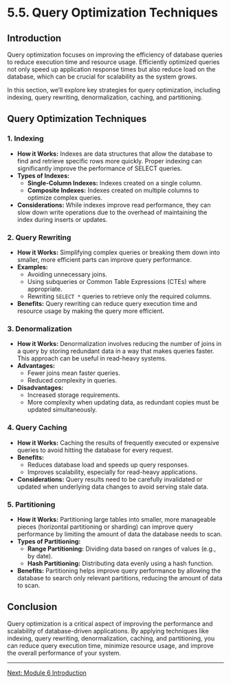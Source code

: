 # 5.5. Query Optimization Techniques

## Introduction

Query optimization focuses on improving the efficiency of database queries to reduce execution time and resource usage. Efficiently optimized queries not only speed up application response times but also reduce load on the database, which can be crucial for scalability as the system grows.

In this section, we’ll explore key strategies for query optimization, including indexing, query rewriting, denormalization, caching, and partitioning.

## Query Optimization Techniques

### 1. **Indexing**
- **How it Works:** Indexes are data structures that allow the database to find and retrieve specific rows more quickly. Proper indexing can significantly improve the performance of SELECT queries.
- **Types of Indexes:**
  - **Single-Column Indexes:** Indexes created on a single column.
  - **Composite Indexes:** Indexes created on multiple columns to optimize complex queries.
- **Considerations:** While indexes improve read performance, they can slow down write operations due to the overhead of maintaining the index during inserts or updates.

### 2. **Query Rewriting**
- **How it Works:** Simplifying complex queries or breaking them down into smaller, more efficient parts can improve query performance.
- **Examples:**
  - Avoiding unnecessary joins.
  - Using subqueries or Common Table Expressions (CTEs) where appropriate.
  - Rewriting `SELECT *` queries to retrieve only the required columns.
- **Benefits:** Query rewriting can reduce query execution time and resource usage by making the query more efficient.

### 3. **Denormalization**
- **How it Works:** Denormalization involves reducing the number of joins in a query by storing redundant data in a way that makes queries faster. This approach can be useful in read-heavy systems.
- **Advantages:**
  - Fewer joins mean faster queries.
  - Reduced complexity in queries.
- **Disadvantages:**
  - Increased storage requirements.
  - More complexity when updating data, as redundant copies must be updated simultaneously.

### 4. **Query Caching**
- **How it Works:** Caching the results of frequently executed or expensive queries to avoid hitting the database for every request.
- **Benefits:**
  - Reduces database load and speeds up query responses.
  - Improves scalability, especially for read-heavy applications.
- **Considerations:** Query results need to be carefully invalidated or updated when underlying data changes to avoid serving stale data.

### 5. **Partitioning**
- **How it Works:** Partitioning large tables into smaller, more manageable pieces (horizontal partitioning or sharding) can improve query performance by limiting the amount of data the database needs to scan.
- **Types of Partitioning:**
  - **Range Partitioning:** Dividing data based on ranges of values (e.g., by date).
  - **Hash Partitioning:** Distributing data evenly using a hash function.
- **Benefits:** Partitioning helps improve query performance by allowing the database to search only relevant partitions, reducing the amount of data to scan.

## Conclusion

Query optimization is a critical aspect of improving the performance and scalability of database-driven applications. By applying techniques like indexing, query rewriting, denormalization, caching, and partitioning, you can reduce query execution time, minimize resource usage, and improve the overall performance of your system.

---

[Next: Module 6 Introduction](../module_6/module_6_intro.md)
